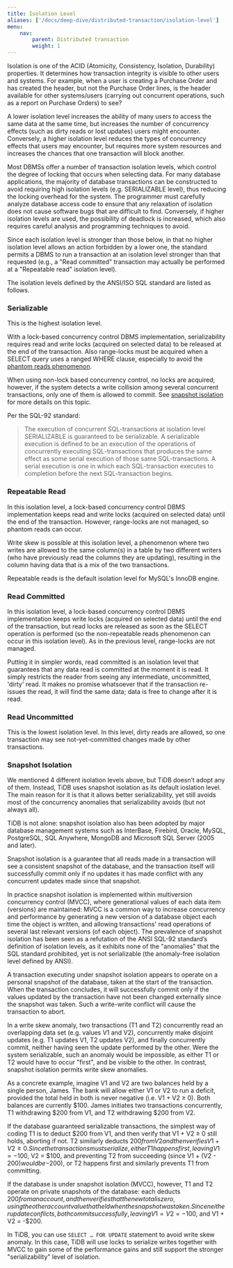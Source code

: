 ```yaml
---
title: Isolation Level
aliases: ['/docs/deep-dive/distributed-transaction/isolation-level']
menu:
    nav:
        parent: Distributed transaction
        weight: 1
---
```


Isolation is one of the ACID (Atomicity, Consistency, Isolation, Durability) properties. It determines how transaction integrity is visible to other users and systems. For example, when a user is creating a Purchase Order and has created the header, but not the Purchase Order lines, is the header available for other systems/users (carrying out concurrent operations, such as a report on Purchase Orders) to see?

A lower isolation level increases the ability of many users to access the same data at the same time, but increases the number of concurrency effects (such as dirty reads or lost updates) users might encounter. Conversely, a higher isolation level reduces the types of concurrency effects that users may encounter, but requires more system resources and increases the chances that one transaction will block another.

Most DBMSs offer a number of transaction isolation levels, which control the degree of locking that occurs when selecting data. For many database applications, the majority of database transactions can be constructed to avoid requiring high isolation levels (e.g. SERIALIZABLE level), thus reducing the locking overhead for the system. The programmer must carefully analyze database access code to ensure that any relaxation of isolation does not cause software bugs that are difficult to find. Conversely, if higher isolation levels are used, the possibility of deadlock is increased, which also requires careful analysis and programming techniques to avoid.

Since each isolation level is stronger than those below, in that no higher isolation level allows an action forbidden by a lower one, the standard permits a DBMS to run a transaction at an isolation level stronger than that requested (e.g., a "Read committed" transaction may actually be performed at a "Repeatable read" isolation level).

The isolation levels defined by the ANSI/ISO SQL standard are listed as follows.

### Serializable

This is the highest isolation level.

With a lock-based concurrency control DBMS implementation, serializability requires read and write locks (acquired on selected data) to be released at the end of the transaction. Also range-locks must be acquired when a SELECT query uses a ranged WHERE clause, especially to avoid the [phantom reads phenomenon](https://en.wikipedia.org/wiki/Isolation_(database_systems)#Phantom_reads).

When using non-lock based concurrency control, no locks are acquired; however, if the system detects a write collision among several concurrent transactions, only one of them is allowed to commit. See [snapshot isolation](#snapshot-isolation) for more details on this topic.

Per the SQL-92 standard:

> The execution of concurrent SQL-transactions at isolation level SERIALIZABLE is guaranteed to be serializable. A serializable execution is defined to be an execution of the operations of concurrently executing SQL-transactions that produces the same effect as some serial execution of those same SQL-transactions. A serial execution is one in which each SQL-transaction executes to completion before the next SQL-transaction begins.

### Repeatable Read

In this isolation level, a lock-based concurrency control DBMS implementation keeps read and write locks (acquired on selected data) until the end of the transaction. However, range-locks are not managed, so phantom reads can occur.

Write skew is possible at this isolation level, a phenomenon where two writes are allowed to the same column(s) in a table by two different writers (who have previously read the columns they are updating), resulting in the column having data that is a mix of the two transactions.

Repeatable reads is the default isolation level for MySQL's InnoDB engine.

### Read Committed

In this isolation level, a lock-based concurrency control DBMS implementation keeps write locks (acquired on selected data) until the end of the transaction, but read locks are released as soon as the SELECT operation is performed (so the non-repeatable reads phenomenon can occur in this isolation level). As in the previous level, range-locks are not managed.

Putting it in simpler words, read committed is an isolation level that guarantees that any data read is committed at the moment it is read. It simply restricts the reader from seeing any intermediate, uncommitted, 'dirty' read. It makes no promise whatsoever that if the transaction re-issues the read, it will find the same data; data is free to change after it is read.

### Read Uncommitted

This is the lowest isolation level. In this level, dirty reads are allowed, so one transaction may see not-yet-committed changes made by other transactions.

### Snapshot Isolation

We mentioned 4 different isolation levels above, but TiDB doesn’t adopt any of them. Instead, TiDB uses snapshot isolation as its default ioslation level. The main reason for it is that it allows better serializability, yet still avoids most of the concurrency anomalies that serializability avoids (but not always all).

TiDB is not alone: snapshot isolation also has been adopted by major database management systems such as InterBase, Firebird, Oracle, MySQL, PostgreSQL, SQL Anywhere, MongoDB and Microsoft SQL Server (2005 and later).

Snapshot isolation is a guarantee that all reads made in a transaction will see a consistent snapshot of the database, and the transaction itself will successfully commit only if no updates it has made conflict with any concurrent updates made since that snapshot.

In practice snapshot isolation is implemented within multiversion concurrency control (MVCC), where generational values of each data item (versions) are maintained: MVCC is a common way to increase concurrency and performance by generating a new version of a database object each time the object is written, and allowing transactions' read operations of several last relevant versions (of each object). The prevalence of snapshot isolation has been seen as a refutation of the ANSI SQL-92 standard’s definition of isolation levels, as it exhibits none of the "anomalies" that the SQL standard prohibited, yet is not serializable (the anomaly-free isolation level defined by ANSI).

A transaction executing under snapshot isolation appears to operate on a personal snapshot of the database, taken at the start of the transaction. When the transaction concludes, it will successfully commit only if the values updated by the transaction have not been changed externally since the snapshot was taken. Such a write-write conflict will cause the transaction to abort.

In a write skew anomaly, two transactions (T1 and T2) concurrently read an overlapping data set (e.g. values V1 and V2), concurrently make disjoint updates (e.g. T1 updates V1, T2 updates V2), and finally concurrently commit, neither having seen the update performed by the other. Were the system serializable, such an anomaly would be impossible, as either T1 or T2 would have to occur "first", and be visible to the other. In contrast, snapshot isolation permits write skew anomalies.

As a concrete example, imagine V1 and V2 are two balances held by a single person, James. The bank will allow either V1 or V2 to run a deficit, provided the total held in both is never negative (i.e. V1 + V2 ≥ 0). Both balances are currently $100. James initiates two transactions concurrently, T1 withdrawing $200 from V1, and T2 withdrawing $200 from V2.

If the database guaranteed serializable transactions, the simplest way of coding T1 is to deduct $200 from V1, and then verify that V1 + V2 ≥ 0 still holds, aborting if not. T2 similarly deducts $200 from V2 and then verifies V1 + V2 ≥ 0. Since the transactions must serialize, either T1 happens first, leaving V1 = -$100, V2 = $100, and preventing T2 from succeeding (since V1 + (V2 - $200) would be -$200), or T2 happens first and similarly prevents T1 from committing.

If the database is under snapshot isolation (MVCC), however, T1 and T2 operate on private snapshots of the database: each deducts $200 from an account, and then verifies that the new total is zero, using the other account value that held when the snapshot was taken. Since neither update conflicts, both commit successfully, leaving V1 = V2 = -$100, and V1 + V2 = -$200.

In TiDB, you can use `SELECT … FOR UPDATE` statement to avoid write skew anomaly. In this  case, TiDB will use locks to serialize writes together with MVCC to gain some of the performance gains and still support the stronger "serializability" level of isolation.
